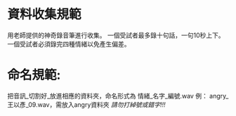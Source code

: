 # 資料收集規範
用老師提供的神奇錄音筆進行收集。
一個受試者最多錄十句話，一句10秒上下。一個受試者必須錄完四種情緒以免產生偏差。

# 命名規範:
把音訊_切割好_放進相應的資料夾，命名形式為 情緒\_名字\_編號.wav
例： angry\_王以彥\_09.wav，需放入angry資料夾
_請勿打綽號或錯字!!!_
